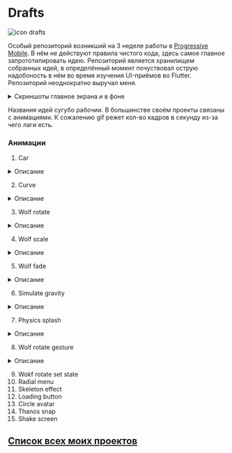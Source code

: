 # Drafts

![icon drafts][IconDrafts]

Особый репозиторий возникший на 3 неделе работы в [Progressive Mobile][ProgressiveMobile]. В нём не действуют правила чистого кода, здесь самое главное запрототипировать идею. Репозиторий является хранилищем собранных идей, в определённый момент почуствовал острую надобоность в нём во время изучения UI-приёмов во Flutter. Репозиторий неоднократно выручал меня. 

<details>
  <summary>Скриншоты главное экрана и в фоне</summary>
  
  ![main screen][MainScreen]
  ![background][Background]
</details>

Названия идей сугубо рабочии. В большинстве своём проекты связаны с анимациями. К сожалению gif режет кол-во кадров в секунду из-за чего лаги есть.

### Анимации
1. Car
<details>
  <summary>Описание</summary>
  
  Моя первая анимация, в ней нет ничего магического. Она неуправляема.
  
  <details>
    <summary>Демо</summary>
  
   ![car demo][CarDemo]
  </details>  
  
  <details>
    <summary>Скриншоты</summary>
  
  ![Car main screen][CarMainScreen]
  </details>
</details>

2. Curve

<details>
  <summary>Описание</summary>
  
  Неуправляемая анимация, в которой задётся кривая безье по которой выполняется анимация. В данном случае симулируется отскок мяча.
  
  <details>
    <summary>Демо</summary>
  
   ![curve demo][CurveDemo]
  </details>  
  
  <details>
    <summary>Скриншоты</summary>
  
  ![curve main screen][CurveMainScreen]
  </details>
</details>

3. Wolf rotate

<details>
  <summary>Описание</summary>
  
  Неуправляемая анимация, в которой вращается голова волка.
  
  <details>
    <summary>Демо</summary>
  
   ![wolf rotate demo][WolfRotateDemo]
  </details>  
  
  <details>
    <summary>Скриншоты</summary>
  
  ![wolf rotate main screen 1][WolfRotateMainScreen1]
  ![wolf rotate main screen 2][WolfRotateMainScreen2]
  </details>
</details>

4. Wolf scale

<details>
  <summary>Описание</summary>
  
  Неуправляемая анимация, в которой изменяются размеры головы волка.
  
  <details>
    <summary>Демо</summary>
  
   ![wolf scale demo][[WolfScaleDemo]
  </details>  
  
  <details>
    <summary>Скриншоты</summary>
  
  ![wolf scale main screen 1][WolfScaleMainScreen1]
  ![wolf scale main screen 2][WolfScaleMainScreen2]
  </details>
</details>

5. Wolf fade
<details>
  <summary>Описание</summary>
  
  Неуправляемая анимация, в которой изменяется прозрачность у головы волка.
  
  <details>
    <summary>Демо</summary>
  
   ![wolf fade demo][WolfFadeDemo]
  </details>  
  
  <details>
    <summary>Скриншоты</summary>
  
  ![wolf fade main screen 1][WolfFadeMainScreen1]
  ![wolf fade main screen 2][WolfFadeMainScreen2]
  ![wolf fade main screen 3][WolfFadeMainScreen3]
  ![wolf fade main screen 4][WolfFadeMainScreen4]
  </details>
</details>

6. Simulate gravity
<details>
  <summary>Описание</summary>
  
  Неуправляемая анимация, в которой вращается голова волка.
  
  <details>
    <summary>Демо</summary>
  
   ![wolf fade demo][WolfFadeDemo]
  </details>  
  
  <details>
    <summary>Скриншоты</summary>
  
  ![wolf fade main screen 1][WolfFadeMainScreen1]
  ![wolf fade main screen 2][WolfFadeMainScreen2]
  ![wolf fade main screen 3][WolfFadeMainScreen3]
  ![wolf fade main screen 4][WolfFadeMainScreen4]
  </details>
</details>

7. Physics splash

<details>
  <summary>Описание</summary>
  
  Управляемая анимация растягивания, сжатия сплэша.
  
  <details>
    <summary>Демо</summary>
  
   ![physics splash demo][PhysicsSplashDemo]
  </details>  
  
  <details>
    <summary>Скриншоты</summary>
  
  ![physics splash main screen 1][PhysicsSplashMainScreen1]
  ![physics splash main screen 2][PhysicsSplashMainScreen2]
  </details>
</details>

8. Wolf rotate gesture

<details>
  <summary>Описание</summary>
  
 Управляемая вращения головы волка по направлению свайпа в горизонтальном направлении. Вправо вращение по часовой стрелке, влево против часовой стрелки.
  
  <details>
    <summary>Демо</summary>
  
   ![wolf rotate gesture demo][WolfRotateGestureDemo]
  </details>  
  
  <details>
    <summary>Скриншоты</summary>
  
  ![wolf rotate gesture main screen 1][WolfRotateGestureMainScreen1]
  ![wolf rotate gesture main screen 2][WolfRotateGestureMainScreen2]
  ![wolf rotate gesture main screen 3][WolfRotateGestureMainScreen3]
  ![wolf rotate gesture main screen 4][WolfRotateGestureMainScreen4]
  ![wolf rotate gesture main screen 5][WolfRotateGestureMainScreen5]
  ![wolf rotate gesture main screen 6][WolfRotateGestureMainScreen6]
  </details>
</details>

9. Wokf rotate set state
10. Radial menu
11. Skeleton effect
12. Loading button
13. Circle avatar
14. Thanos snap
15. Shake screen

## [Список всех моих проектов][ListAllMyProject]

[ProgressiveMobile]:<https://pmobi.ru/>
[ListAllMyProject]:<https://github.com/iebrosalin/all_public_projects>
[IconDrafts]:<https://github.com/iebrosalin/mobile/blob/master/readme/flutter/drafts/icons/icon.png>

[MainScreen]:<https://github.com/iebrosalin/mobile/blob/master/readme/flutter/drafts/app/main_screen.jpg>
[Background]:<https://github.com/iebrosalin/mobile/blob/master/readme/flutter/drafts/app/background.jpg>

[CarDemo]:<https://github.com/iebrosalin/mobile/blob/master/readme/flutter/drafts/screens/car/demo.gif>
[CarMainScreen]:<https://github.com/iebrosalin/mobile/blob/master/readme/flutter/drafts/screens/car/main_screen.jpg>

[CurveDemo]:<https://github.com/iebrosalin/mobile/blob/master/readme/flutter/drafts/screens/curve/demo.gif>
[CurveMainScreen]:<https://github.com/iebrosalin/mobile/blob/master/readme/flutter/drafts/screens/curve/main_screen.jpg>

[CurveDemo]:<https://github.com/iebrosalin/mobile/blob/master/readme/flutter/drafts/screens/curve/demo.gif>
[CurveMainScreen]:<https://github.com/iebrosalin/mobile/blob/master/readme/flutter/drafts/screens/curve/main_screen.jpg>

[WolfRotateDemo]:<https://github.com/iebrosalin/mobile/blob/master/readme/flutter/drafts/screens/wolf_rotate/demo.gif>
[WolfRotateMainScreen1]:<https://github.com/iebrosalin/mobile/blob/master/readme/flutter/drafts/screens/wolf_rotate/rotation_1.jpg>
[WolfRotateMainScreen2]:<https://github.com/iebrosalin/mobile/blob/master/readme/flutter/drafts/screens/wolf_rotate/rotation_2.jpg>

[WolfScaleDemo]:<https://github.com/iebrosalin/mobile/blob/master/readme/flutter/drafts/screens/wolf_scale/demo.gif>
[WolfScaleMainScreen1]:<https://github.com/iebrosalin/mobile/blob/master/readme/flutter/drafts/screens/wolf_scale/scale_1.jpg>
[WolfScaleMainScreen2]:<https://github.com/iebrosalin/mobile/blob/master/readme/flutter/drafts/screens/wolf_scale/scale_2.jpg>

[WolfFadeDemo]:<https://github.com/iebrosalin/mobile/blob/master/readme/flutter/drafts/screens/wolf_fade/demo.gif>
[WolfFadeMainScreen1]:<https://github.com/iebrosalin/mobile/blob/master/readme/flutter/drafts/screens/wolf_fade/fade_1.jpg>
[WolfFadeMainScreen2]:<https://github.com/iebrosalin/mobile/blob/master/readme/flutter/drafts/screens/wolf_fade/fade_2.jpg>
[WolfFadeMainScreen3]:<https://github.com/iebrosalin/mobile/blob/master/readme/flutter/drafts/screens/wolf_fade/fade_3.jpg>
[WolfFadeMainScreen4]:<https://github.com/iebrosalin/mobile/blob/master/readme/flutter/drafts/screens/wolf_fade/fade_4.jpg>


[PhysicsSplashDemo]:<https://github.com/iebrosalin/mobile/blob/master/readme/flutter/drafts/screens/physics_splash/demo.gif>
[PhysicsSplashMainScreen1]:<https://github.com/iebrosalin/mobile/blob/master/readme/flutter/drafts/screens/physics_splash/splash_1.jpg>
[PhysicsSplashMainScreen2]:<https://github.com/iebrosalin/mobile/blob/master/readme/flutter/drafts/screens/physics_splash/splash_2.jpg>

[WolfRotateGestureDemo]:<https://github.com/iebrosalin/mobile/blob/master/readme/flutter/drafts/screens/wolf_rotate_gesture/demo.gif>
[WolfRotateGestureMainScreen1]:<https://github.com/iebrosalin/mobile/blob/master/readme/flutter/drafts/screens/wolf_rotate_gesture/rotate_1.jpg>
[WolfRotateGestureMainScreen2]:<https://github.com/iebrosalin/mobile/blob/master/readme/flutter/drafts/screens/wolf_rotate_gesture/rotate_2.jpg>
[WolfRotateGestureMainScreen3]:<https://github.com/iebrosalin/mobile/blob/master/readme/flutter/drafts/screens/wolf_rotate_gesture/rotate_3.jpg>
[WolfRotateGestureMainScreen4]:<https://github.com/iebrosalin/mobile/blob/master/readme/flutter/drafts/screens/wolf_rotate_gesture/rotate_4.jpg>
[WolfRotateGestureMainScreen5]:<https://github.com/iebrosalin/mobile/blob/master/readme/flutter/drafts/screens/wolf_rotate_gesture/rotate_5.jpg>
[WolfRotateGestureMainScreen6]:<https://github.com/iebrosalin/mobile/blob/master/readme/flutter/drafts/screens/wolf_rotate_gesture/rotate_6.jpg>
